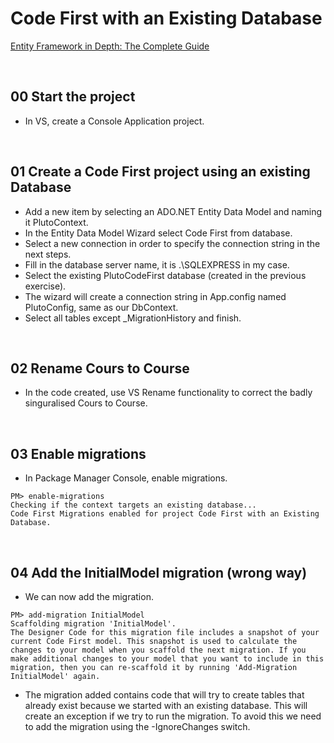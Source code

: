 # Code First with an Existing Database
[Entity Framework in Depth: The Complete Guide](https://www.udemy.com/entity-framework-tutorial/)

&nbsp;
## 00 Start the project
* In VS, create a Console Application project.

&nbsp;
## 01 Create a Code First project using an existing Database
* Add a new item by selecting an ADO.NET Entity Data Model and naming it PlutoContext.
* In the Entity Data Model Wizard select Code First from database.
* Select a new connection in order to specify the connection string in the next steps.
* Fill in the database server name, it is .\SQLEXPRESS in my case.
* Select the existing PlutoCodeFirst database (created in the previous exercise).
* The wizard will create a connection string in App.config named PlutoConfig, same as our DbContext.
* Select all tables except \_MigrationHistory and finish.

&nbsp;
## 02 Rename Cours to Course
* In the code created, use VS Rename functionality to correct the badly singuralised Cours to Course.

&nbsp;
## 03 Enable migrations
* In Package Manager Console, enable migrations.
```
PM> enable-migrations
Checking if the context targets an existing database...
Code First Migrations enabled for project Code First with an Existing Database.
```

&nbsp;
## 04 Add the InitialModel migration (wrong way)
* We can now add the migration.
```
PM> add-migration InitialModel
Scaffolding migration 'InitialModel'.
The Designer Code for this migration file includes a snapshot of your current Code First model. This snapshot is used to calculate the changes to your model when you scaffold the next migration. If you make additional changes to your model that you want to include in this migration, then you can re-scaffold it by running 'Add-Migration InitialModel' again.
```
* The migration added contains code that will try to create tables that already exist because we started with an existing database. This will create an exception if we try to run the migration. To avoid this we need to add the migration using the -IgnoreChanges switch.
